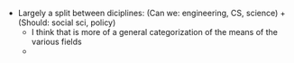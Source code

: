 - Largely a split between diciplines: (Can we: engineering, CS, science) + (Should: social sci, policy)
	- I think that is more of a general categorization of the means of the various fields
	-